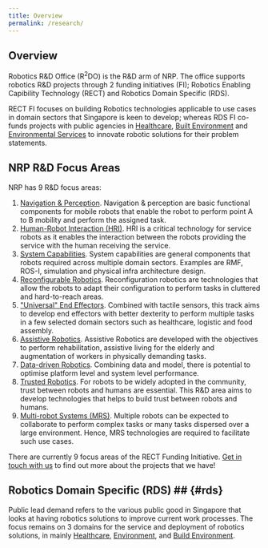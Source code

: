 ```yaml
---
title: Overview
permalink: /research/
---
```

## Overview  
Robotics R&D Office (R<sup>2</sup>DO) is the R&D arm of NRP. The office supports robotics R&D projects through 2 funding initiatives (FI); Robotics Enabling Capibility Technology (RECT) and Robotics Domain Specific (RDS).

RECT FI focuses on building Robotics technologies applicable to use cases in domain sectors that Singapore is keen to develop; whereas RDS FI co-funds projects with public agencies in [Healthcare](/research/healthcare/), [Built Environment](/research/built-environment/) and [Environmental Services](/research/environment/) to innovate robotic solutions for their problem statements.
  
## NRP R&D Focus Areas

NRP has 9 R&D focus areas:

1. [Navigation & Perception](/research/nav-per/).
Navigation & perception are basic functional components for mobile robots that enable the robot to perform point A to B mobility and perform the assigned task.
2. [Human-Robot Interaction (HRI)](/research/hri/).
HRI is a critical technology for service robots as it enables the interaction between the robots providing the service with the human receiving the service.
3. [System Capabilities](/research/syscap/).
System capabilities are general components that robots required across multiple domain sectors. Examples are RMF, ROS-I, simulation and physical infra architecture design.
4. [Reconfigurable Robotics](/research/rec/).
Reconfiguration robotics are technologies that allow the robots to adapt their configuration to perform tasks in cluttered and hard-to-reach areas.
5. ["Universal" End Effectors](/research/uni-end/).
Combined with tactile sensors, this track aims to develop end effectors with better dexterity to perform multiple tasks in a few selected domain sectors such as healthcare, logistic and food assembly. 
6. [Assistive Robotics](/research/assistive/).
Assistive Robotics are developed with the objectives to perform rehabilitation, assistive living for the elderly and augmentation of workers in physically demanding tasks.
7. [Data-driven Robotics](/research/ddr/).
Combining data and model, there is potential to optimise platform level and system level performance.
8. [Trusted Robotics](/research/trusted/).
For robots to be widely adopted in the community, trust between robots and humans are essential. This R&D area aims to develop technologies that helps to build trust between robots and humans.
9. [Multi-robot Systems (MRS)](/research/mrs/).
Multiple robots can be expected to collaborate to perform complex tasks or many tasks dispersed over a large environment. Hence, MRS technologies are required to facilitate such use cases.

There are currently 9 focus areas of the RECT Funding Initiative. [Get in touch with us](/contact-us/) to find out more about the projects that we have!

## Robotics Domain Specific (RDS) ## {#rds}
Public lead demand refers to the various public good in Singapore that looks at having robotics solutions to improve current work processes. The focus remains on 3 domains for the service and deployment of robotics solutions, in mainly [Healthcare](/research/healthcare/), [Environment](/research/environment/), and [Build Environment](/research/built-environment/).